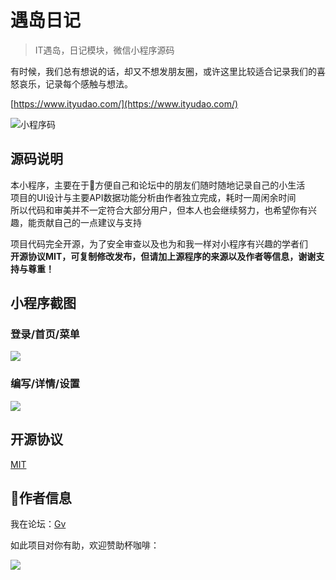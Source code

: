 # 遇岛日记
> IT遇岛，日记模块，微信小程序源码

有时候，我们总有想说的话，却又不想发朋友圈，或许这里比较适合记录我们的喜怒哀乐，记录每个感触与想法。

[https://www.ityudao.com/](https://www.ityudao.com/)

![小程序码](https://img.ityudao.com/file/2018/6/395d57db6f3f480f9faa4eae4116a2fb-yudao.jpg)

## 源码说明
本小程序，主要在于方便自己和论坛中的朋友们随时随地记录自己的小生活    
项目的UI设计与主要API数据功能分析由作者独立完成，耗时一周闲余时间    
所以代码和审美并不一定符合大部分用户，但本人也会继续努力，也希望你有兴趣，能贡献自己的一点建议与支持

项目代码完全开源，为了安全审查以及也为和我一样对小程序有兴趣的学者们    
**开源协议MIT，可复制修改发布，但请加上源程序的来源以及作者等信息，谢谢支持与尊重！**


## 小程序截图

### 登录/首页/菜单
![](https://img.ityudao.com/file/2018/6/cf82279b1d24423392f4c8c056a9bb4e-screen1.png)    

### 编写/详情/设置
![](https://img.ityudao.com/file/2018/6/f213e62fe75049b3b6728ff0057caeaa-screen2.png)

## 开源协议

[MIT](LICENSE)

## 作者信息
我在论坛：[Gv](https://www.ityudao.com/member/Gv)    

如此项目对你有助，欢迎赞助杯咖啡：

![](https://img.ityudao.com/file/2018/6/77ea8c854f7b4e4d962b3bbf32f7383e-wx.png)